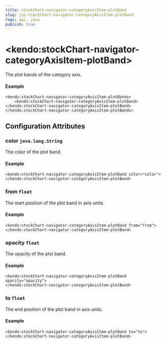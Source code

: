 ```yaml
---
title: stockChart-navigator-categoryAxisItem-plotBand
slug: jsp-stockChart-navigator-categoryAxisItem-plotBand
tags: api, java
publish: true
---
```


# \<kendo:stockChart-navigator-categoryAxisItem-plotBand\>

The plot bands of the category axis.

#### Example
    <kendo:stockChart-navigator-categoryAxisItem-plotBands>
        <kendo:stockChart-navigator-categoryAxisItem-plotBand></kendo:stockChart-navigator-categoryAxisItem-plotBand>
    </kendo:stockChart-navigator-categoryAxisItem-plotBands>

## Configuration Attributes

### color `java.lang.String`

The color of the plot band.

#### Example
    <kendo:stockChart-navigator-categoryAxisItem-plotBand color="color">
    </kendo:stockChart-navigator-categoryAxisItem-plotBand>

### from `float`

The start position of the plot band in axis units.

#### Example
    <kendo:stockChart-navigator-categoryAxisItem-plotBand from="from">
    </kendo:stockChart-navigator-categoryAxisItem-plotBand>

### opacity `float`

The opacity of the plot band.

#### Example
    <kendo:stockChart-navigator-categoryAxisItem-plotBand opacity="opacity">
    </kendo:stockChart-navigator-categoryAxisItem-plotBand>

### to `float`

The end position of the plot band in axis units.

#### Example
    <kendo:stockChart-navigator-categoryAxisItem-plotBand to="to">
    </kendo:stockChart-navigator-categoryAxisItem-plotBand>

 
